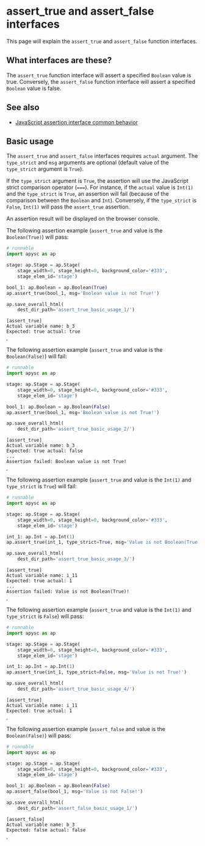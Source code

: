 # assert_true and assert_false interfaces

This page will explain the `assert_true` and `assert_false` function interfaces.

## What interfaces are these?

The `assert_true` function interface will assert a specified `Boolean` value is true. Conversely, the `assert_false` function interface will assert a specified `Boolean` value is false.

## See also

- [JavaScript assertion interface common behavior](assertion_common_behavior.md)

## Basic usage

The `assert_true` and `assert_false` interfaces requires `actual` argument. The `type_strict` and `msg` arguments are optional (default value of the `type_strict` argument is `True`).

If the `type_strict` argument is `True`, the assertion will use the JavaScript strict comparison operator (`===`). For instance, if the `actual` value is `Int(1)` and the `type_strict` is `True`, an assertion will fail (because of the comparison between the `Boolean` and `Int`). Conversely, if the `type_strict` is `False`, `Int(1)` will pass the `assert_true` assertion.

An assertion result will be displayed on the browser console.

The following assertion example (`assert_true` and value is the `Boolean(True)`) will pass:

```py
# runnable
import apysc as ap

stage: ap.Stage = ap.Stage(
    stage_width=0, stage_height=0, background_color='#333',
    stage_elem_id='stage')

bool_1: ap.Boolean = ap.Boolean(True)
ap.assert_true(bool_1, msg='Boolean value is not True!')

ap.save_overall_html(
    dest_dir_path='assert_true_basic_usage_1/')
```

```
[assert_true]
Actual variable name: b_3
Expected: true actual: true
```

<iframe src="static/assert_true_basic_usage_1/index.html" width="0" height="0"></iframe>

The following assertion example (`assert_true` and value is the `Boolean(False)`) will fail:

```py
# runnable
import apysc as ap

stage: ap.Stage = ap.Stage(
    stage_width=0, stage_height=0, background_color='#333',
    stage_elem_id='stage')

bool_1: ap.Boolean = ap.Boolean(False)
ap.assert_true(bool_1, msg='Boolean value is not True!')

ap.save_overall_html(
    dest_dir_path='assert_true_basic_usage_2/')
```

```
[assert_true]
Actual variable name: b_3
Expected: true actual: false
...
Assertion failed: Boolean value is not True!
```

<iframe src="static/assert_true_basic_usage_2/index.html" width="0" height="0"></iframe>

The following assertion example (`assert_true` and value is the `Int(1)` and `type_strict` is `True`) will fail:

```py
# runnable
import apysc as ap

stage: ap.Stage = ap.Stage(
    stage_width=0, stage_height=0, background_color='#333',
    stage_elem_id='stage')

int_1: ap.Int = ap.Int(1)
ap.assert_true(int_1, type_strict=True, msg='Value is not Boolean(True)!')

ap.save_overall_html(
    dest_dir_path='assert_true_basic_usage_3/')
```

```
[assert_true]
Actual variable name: i_11
Expected: true actual: 1
...
Assertion failed: Value is not Boolean(True)!
```

<iframe src="static/assert_true_basic_usage_3/index.html" width="0" height="0"></iframe>

The following assertion example (`assert_true` and value is the `Int(1)` and `type_strict` is `False`) will pass:

```py
# runnable
import apysc as ap

stage: ap.Stage = ap.Stage(
    stage_width=0, stage_height=0, background_color='#333',
    stage_elem_id='stage')

int_1: ap.Int = ap.Int(1)
ap.assert_true(int_1, type_strict=False, msg='Value is not True!')

ap.save_overall_html(
    dest_dir_path='assert_true_basic_usage_4/')
```

```
[assert_true]
Actual variable name: i_11
Expected: true actual: 1
```

<iframe src="static/assert_true_basic_usage_4/index.html" width="0" height="0"></iframe>

The following assertion example (`assert_false` and value is the `Boolean(False)`) will pass:

```py
# runnable
import apysc as ap

stage: ap.Stage = ap.Stage(
    stage_width=0, stage_height=0, background_color='#333',
    stage_elem_id='stage')

bool_1: ap.Boolean = ap.Boolean(False)
ap.assert_false(bool_1, msg='Value is not False!')

ap.save_overall_html(
    dest_dir_path='assert_false_basic_usage_1/')
```

```
[assert_false]
Actual variable name: b_3
Expected: false actual: false
```

<iframe src="static/assert_false_basic_usage_1/index.html" width="0" height="0"></iframe>
